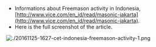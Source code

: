 * Informations about Freemason activity in Indonesia, [http://www.vice.com/en_id/read/masonic-jakarta](http://www.vice.com/en_id/read/masonic-jakarta).
* Here is the full screenshot of the article.

![./20161125-1627-cet-indonesia-freemason-activity-1.png](./20161125-1627-cet-indonesia-freemason-activity-1.png)